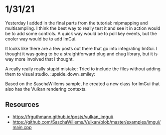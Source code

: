# 1/31/21

Yesterday I added in the final parts from the tutorial: mipmapping and multisampling. I think the best way to really test it and see it in action would be to add some controls. A quick way would be to poll key events, but the cooler way would be to add ImGui.

It looks like there are a few posts out there that go into integrating ImGui. I thought it was going to be a straightforward plug and chug library, but it is way more involved that I thought.

A really really really stupid mistake: Tried to include the files without adding them to visual studio. :upside_down_smiley:

Based on the SaschaWillems sample, he created a new class for ImGui that also has the Vulkan rendering contexts.


## Resources
- https://frguthmann.github.io/posts/vulkan_imgui/
- https://github.com/SaschaWillems/Vulkan/blob/master/examples/imgui/main.cpp
